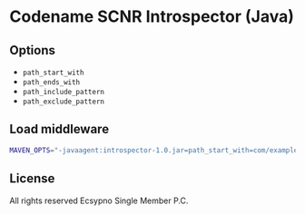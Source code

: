 # Codename SCNR Introspector (Java)

## Options

* `path_start_with`
* `path_ends_with`
* `path_include_pattern`
* `path_exclude_pattern`

## Load middleware

```bash
MAVEN_OPTS="-javaagent:introspector-1.0.jar=path_start_with=com/example" mvn clean package tomcat7:run
```

## License

All rights reserved Ecsypno Single Member P.C.
